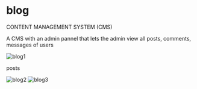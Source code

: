 # blog
CONTENT MANAGEMENT SYSTEM (CMS)

A CMS with an admin pannel that lets the admin view all posts, comments, messages of users

![blog1](https://user-images.githubusercontent.com/62987086/198852795-550312bc-a0fd-41d5-a9d5-becf75a32cb9.png)

posts

![blog2](https://user-images.githubusercontent.com/62987086/198852799-072a1621-b2be-4c89-a9a8-33306f18feb6.png)
![blog3](https://user-images.githubusercontent.com/62987086/198852809-3ec9f2ce-3609-4cc3-99df-2ec28a33113e.png)

